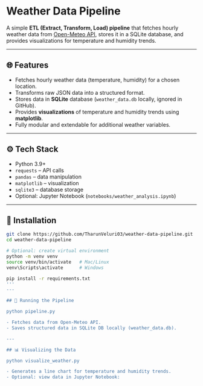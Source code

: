 # Weather Data Pipeline

A simple **ETL (Extract, Transform, Load) pipeline** that fetches hourly weather data from [Open-Meteo API](https://open-meteo.com/en/docs), stores it in a SQLite database, and provides visualizations for temperature and humidity trends.

---

## 🌐 Features

- Fetches hourly weather data (temperature, humidity) for a chosen location.
- Transforms raw JSON data into a structured format.
- Stores data in **SQLite** database (`weather_data.db` locally, ignored in GitHub).
- Provides **visualizations** of temperature and humidity trends using **matplotlib**.
- Fully modular and extendable for additional weather variables.

---

## ⚙️ Tech Stack

- Python 3.9+
- `requests` – API calls
- `pandas` – data manipulation
- `matplotlib` – visualization
- `sqlite3` – database storage
- Optional: Jupyter Notebook (`notebooks/weather_analysis.ipynb`)

---

## 🚀 Installation

```bash
git clone https://github.com/TharunVeluri03/weather-data-pipeline.git
cd weather-data-pipeline

# Optional: create virtual environment
python -m venv venv
source venv/bin/activate   # Mac/Linux
venv\Scripts\activate      # Windows

pip install -r requirements.txt
'''
---

## 🏃 Running the Pipeline

python pipeline.py

- Fetches data from Open-Meteo API.
- Saves structured data in SQLite DB locally (weather_data.db).

---

## 📊 Visualizing the Data

python visualize_weather.py

- Generates a line chart for temperature and humidity trends.
- Optional: view data in Jupyter Notebook:






